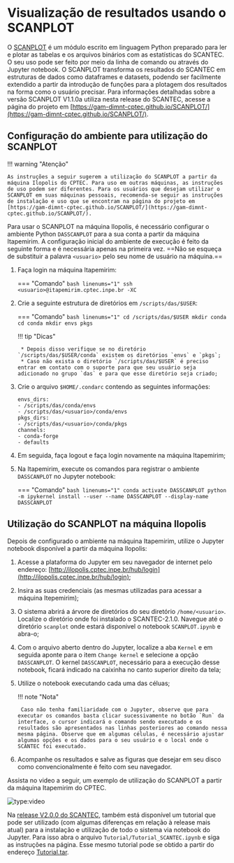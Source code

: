 #  Visualização de resultados usando o SCANPLOT

O [SCANPLOT](https://gam-dimnt-cptec.github.io/SCANPLOT/) é um módulo escrito em linguagem Python preparado para ler e plotar as tabelas e os arquivos binários com as estatísticas do SCANTEC. O seu uso pode ser feito por meio da linha de comando ou através do Jupyter notebook. O SCANPLOT transforma os resultados do SCANTEC em estruturas de dados como dataframes e datasets, podendo ser facilmente extendido a partir da introdução de funções para a plotagem dos resultados na forma como o usuário precisar. Para informações detalhadas sobre a versão SCANPLOT V1.1.0a utiliza nesta release do SCANTEC, acesse a página do projeto em [https://gam-dimnt-cptec.github.io/SCANPLOT/](https://gam-dimnt-cptec.github.io/SCANPLOT/).

##  Configuração do ambiente para utilização do SCANPLOT

!!! warning "Atenção"

    As instruções a seguir sugerem a utilização do SCANPLOT a partir da máquina Ilopolis do CPTEC. Para uso em outras máquinas, as instruções de uso podem ser diferentes. Para os usuários que desejam utilizar o SCANPLOT em suas máquinas pessoais, recomenda-se seguir as instruções de instalação e uso que se encontram na página do projeto em [https://gam-dimnt-cptec.github.io/SCANPLOT/](https://gam-dimnt-cptec.github.io/SCANPLOT/).

Para usar o SCANPLOT na máquina Ilopolis, é necessário configurar o ambiente Python `DASSCANPLOT` para a sua conta a partir da máquina Itapemirim. A configuração inicial do ambiente de execução é feito da seguinte forma e é necessária apenas na primeira vez. ==Não se esqueça de substituir a palavra `<usuario>` pelo seu nome de usuário na máquina.==

1. Faça login na máquina Itapemirim:

    === "Comando"
        ```bash linenums="1"
        ssh <usuario>@itapemirim.cptec.inpe.br -XC
        ```

2. Crie a seguinte estrutura de diretórios em `/scripts/das/$USER`:

    === "Comando"
        ```bash linenums="1"
        cd /scripts/das/$USER
        mkdir conda
        cd conda
        mkdir envs pkgs
        ```

    !!! tip "Dicas"
    
        * Depois disso verifique se no diretório `/scripts/das/$USER/conda` existem os diretórios `envs` e `pkgs`;
        * Caso não exista o diretório `/scripts/das/$USER` é preciso entrar em contato com o suporte para que seu usuário seja adicionado no grupo `das` e para que esse diretório seja criado;

3. Crie o arquivo `$HOME/.condarc` contendo as seguintes informações:

    ```
    envs_dirs:
    - /scripts/das/conda/envs
    - /scripts/das/<usuario>/conda/envs
    pkgs_dirs:
    - /scripts/das/<usuario>/conda/pkgs
    channels:
    - conda-forge
    - defaults
    ```

4. Em seguida, faça logout e faça login novamente na máquina Itapemirim;
5. Na Itapemirim, execute os comandos para registrar o ambiente `DASSCANPLOT` no Jupyter notebook:

    === "Comando"
        ```bash linenums="1"
        conda activate DASSCANPLOT
        python -m ipykernel install --user --name DASSCANPLOT --display-name DASSCANPLOT
        ```

## Utilização do SCANPLOT na máquina Ilopolis

Depois de configurado o ambiente na máquina Itapemirim, utilize o Jupyter notebook disponível a partir da máquina Ilopolis:

1. Acesse a plataforma do Jupyter em seu navegador de internet pelo endereço: [http://ilopolis.cptec.inpe.br/hub/login](http://ilopolis.cptec.inpe.br/hub/login);
2. Insira as suas credenciais (as mesmas utilizadas para acessar a máquina Itepemirim);
3. O sistema abrirá a árvore de diretórios do seu diretório `/home/<usuario>`. Localize o diretório onde foi instalado o SCANTEC-2.1.0. Navegue até o diretório `scanplot` onde estará disponivel o notebook `SCANPLOT.ipynb` e abra-o; 
4. Com o arquivo aberto dentro do Jupyter, localize a aba `Kernel` e em seguida aponte para o item `Change kernel` e selecione a opção `DASSCANPLOT`. O kernel `DASSCANPLOT`, necessário para a execução desse notebook, ficará indicado na caixinha no canto superior direito da tela;
5. Utilize o notebook executando cada uma das céluas;

    !!! note "Nota"

        Caso não tenha familiaridade com o Jupyter, observe que para executar os comandos basta clicar sucessivamente no botão `Run` da interface, o cursor indicará o comando sendo executado e os resultados são apresentados nas linhas posteriores ao comando nessa mesma página. Observe que em algumas células, é necessário ajustar algumas opções e os dados para o seu usuário e o local onde o SCANTEC foi executado.

6. Acompanhe os resultados e salve as figuras que desejar em seu disco como convencionalmente é feito com seu navegador.

Assista no video a seguir, um exemplo de utilização do SCANPLOT a partir da máquina Itapemirim do CPTEC.

![type:video](https://youtube.com/embed/HOao_F0-Pi8)

Na [release V2.0.0 do SCANTEC](https://github.com/GAM-DIMNT-CPTEC/SCANTEC/releases/tag/V2.0.0), também está disponível um tutorial que pode ser utilizado (com algumas diferenças em relação à release mais atual) para a instalação e utilização de todo o sistema via notebook do Jupyter. Para isso abra o arquivo `Tutorial/Tutorial_SCANTEC.ipynb` e siga as instruções na página. Esse mesmo tutorial pode se obtido a partir do endereço [Tutorial.tar](https://github.com/GAM-DIMNT-CPTEC/SCANTEC/releases/download/V2.0.0/Tutorial.tar).
